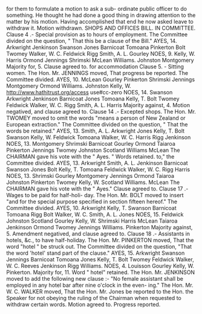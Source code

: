for them to formulate a motion to ask a sub- ordinate public officer to do something. He thought he had done a good thing in drawing attention to the matter by his motion. Having accomplished that end he now asked leave to withdraw it. Motion withdrawn. SHOPS AND OFFICES BILL. IN COMMITTEE. Clause 4 .- Special provision as to hours of employment. The Committee divided on the question, " That this be a clause of the Bill." AYES, 14. Arkwright Jenkinson Swanson Jones Barnicoat Tomoana Pinkerton Bolt Twomey Walker, W. C. Feldwick Rigg Smith, A. L. Gourley NOES, 9. Kelly, W. Harris Ormond Jennings Shrimski McLean Williams. Johnston Montgomery Majority for, 5. Clause agreed to. for accommodation Clause 5. - Sitting women. The Hon. Mr. JENNINGS moved, That progress be reported. The Committee divided. AYES, 10. McLean Gourley Pinkerton Shrimski Jennings Montgomery Ormond Williams. Johnston Kelly, W. http://www.hathitrust.org/access use#cc-zero NOES, 14. Swanson Arkwright Jenkinson Barnicoat Jones Tomoana Kelly, T. Bolt Twomey Feldwick Walker, W. C. Rigg Smith, A. L. Harris Majority against, 4. Motion negatived, and clause agreed to. Clause 14 .- Excepted shops. The Hon. Mr. TWOMEY moved to omit the words "means a person of New Zealand or European extraction." The Committee divided on the question, " That the words be retained." AYES, 13. Smith, A. L. Arkwright Jones Kelly, T. Bolt Swanson Kelly, W. Feldwick Tomoana Walker, W. C. Harris Rigg Jenkinson NOES, 13. Montgomery Shrimski Barnicoat Gourley Ormond Taiaroa Pinkerton Jennings Twomey Johnston Scotland Williams McLean The CHAIRMAN gave his vote with the " Ayes. " Words retained. to," the Committee divided. AYES, 13. Arkwright Smith, A. L. Jenkinson Barnicoat Swanson Jones Bolt Kelly, T. Tomoana Feldwick Walker, W. C. Rigg Harris NOES, 13. Shrimski Gourley Montgomery Jennings Ormond Taiaroa Johnston Pinkerton Twomey Kelly, W. Scotland Williams. McLean The CHAIRMAN gave his vote with the " Ayes." Clause agreed to. Clause 17 .- Wages to be paid for half-holi- day. The Hon. Mr. BOLT moved to insert "and for the special purpose specified in section fifteen hereof." The Committee divided. AYES, 10. Arkwright Kelly, T. Swanson Barnicoat Tomoana Rigg Bolt Walker, W. C. Smith, A. L. Jones NOES, 15. Feldwick Johnston Scotland Gourley Kelly, W. Shrimski Harris McLean Taiaroa Jenkinson Ormond Twomey Jennings Williams. Pinkerton Majority against, 5. Amendment negatived, and clause agreed to. Clause 18 .- Assistants in hotels, &c., to have half-holiday. The Hon. Mr. PINKERTON moved, That the word "hotel " be struck out. The Committee divided on the question, "That the word 'hotel' stand part of the clause." AYES, 15. Arkwright Swanson Jennings Barnicoat Tomoana Jones Kelly, T. Bolt Twomey Feldwick Walker, W. C. Reeves Jenkinson Rigg Williams. NOES, 4. Louisson Gourley Kelly, W. Pinkerton. Majority for, 11. Word " hotel" retained. The Hon. Mr. JENKINSON moved to add the following new clause :- "No female assistant shall be employed in any hotel bar after nine o'clock in the even- ing." The Hon. Mr. W. C. WALKER moved, That the Hon. Mr. Jones be reported to the Hon. the Speaker for not obeying the ruling of the Chairman when requested to withdraw certain words. Motion agreed to. Progress reported. 